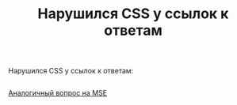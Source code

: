 ﻿---
title: "Нарушился CSS у ссылок к ответам"
se.owner.user_id: 337540
se.owner.display_name: "Victor VosMottor thanks Monica"
se.owner.link: "https://ru.meta.stackoverflow.com/users/337540/victor-vosmottor-thanks-monica"
se.link: "https://ru.meta.stackoverflow.com/questions/9994/%d0%9d%d0%b0%d1%80%d1%83%d1%88%d0%b8%d0%bb%d1%81%d1%8f-css-%d1%83-%d1%81%d1%81%d1%8b%d0%bb%d0%be%d0%ba-%d0%ba-%d0%be%d1%82%d0%b2%d0%b5%d1%82%d0%b0%d0%bc"
se.question_id: 9994
se.post_type: question
se.score: 3
---
<p>Нарушился CSS у ссылок к ответам:</p>

<blockquote>
  <p><a href="https://i.stack.imgur.com/qsTWc.png" rel="nofollow noreferrer"><img src="https://i.stack.imgur.com/qsTWc.png" alt=""></a></p>
</blockquote>

<p><a href="https://meta.stackexchange.com/questions/341868/underline-overflow-in-links-under-answers">Аналогичный вопрос на MSE</a></p>
